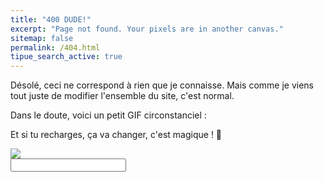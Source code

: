 ```yaml
---
title: "400 DUDE!"
excerpt: "Page not found. Your pixels are in another canvas."
sitemap: false
permalink: /404.html
tipue_search_active: true
---
```


Désolé, <span id='ceci'>ceci</span> ne correspond à rien que je connaisse. Mais comme je viens tout juste de modifier l'ensemble du site, c'est normal.

Dans le doute, voici un petit GIF circonstanciel :

<span id = "giphyme"></span>

Et si tu recharges, ça va changer, c'est magique ! 🦄

<form action="{{ page.url | relative_url }}">
  <div class="tipue_search_left"><img src="{{ "/assets/tipuesearch/search.png" | relative_url }}" class="tipue_search_icon"></div>
  <div class="tipue_search_right"><input type="text" name="q" id="tipue_search_input" pattern=".{3,}" title="At least 3 characters" required></div>
  <div style="clear: both;"></div>
</form>


<p id="tipue_search_content"></p>

<script type="text/javascript">

function unslug(text) {
  text = text.replace('{{ site.url }}','')
  .replace(/-/g,' ').replace('/','')
  .replace('category','').replace('tag','');
  text = decodeURIComponent(text);
  return text;
}

function redirectWithoutSlash(){
  var myUrl = location.href.replace('category/','').replace('tag/','');;
  if (myUrl.slice(-1) === "/"){
    myUrl = myUrl.substring(0, myUrl.length-1);
    location.href = myUrl + '?q=' + unslug(myUrl);
  }
}
redirectWithoutSlash();

document.addEventListener('DOMContentLoaded', function () {
  var $GET=[];
  window.location.href.replace(/[?&]+([^=&]+)=([^&]*)/gi,function(a,name,value){$GET[name]=value;});

  var item = $GET['q'] ? $GET['q'] : window.location.href

  item = unslug(item);
  var ceci = document.getElementById('ceci');
  ceci.textContent = item;
  document.getElementById('tipue_search_input').value = item;

  getGif(item);

});
</script>
